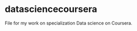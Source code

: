 datasciencecoursera
===================

File for my work on specialization Data science on Coursera.


